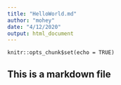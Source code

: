 ```yaml
---
title: "HelloWorld.md"
author: "mohey"
date: "4/12/2020"
output: html_document
---
```


```{r setup, include=FALSE}
knitr::opts_chunk$set(echo = TRUE)
```
## This is a markdown file

